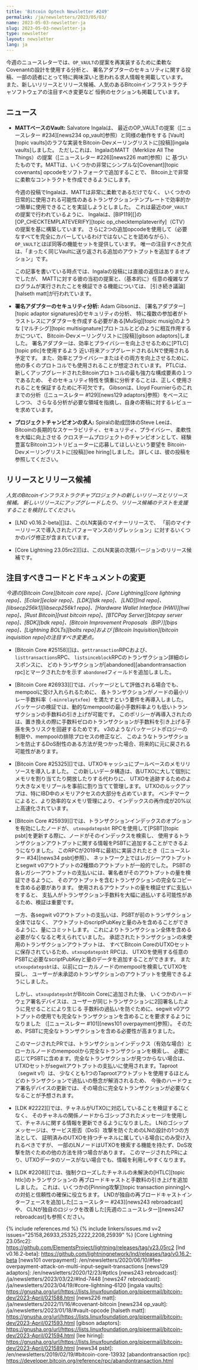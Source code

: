```yaml
---
title: 'Bitcoin Optech Newsletter #249'
permalink: /ja/newsletters/2023/05/03/
name: 2023-05-03-newsletter-ja
slug: 2023-05-03-newsletter-ja
type: newsletter
layout: newsletter
lang: ja
---
```

今週のニュースレターでは、`OP_VAULT`の提案を再実装するために柔軟なCovenantの設計を使用する分析と、
署名アダプターのセキュリティに関する投稿、一部の読者にとって特に興味深いと思われる求人情報を掲載しています。
また、新しいリリースとリリース候補、人気のあるBitcoinインフラストラクチャソフトウェアの注目すべき変更など
恒例のセクションも掲載しています。

## ニュース

- **MATTベースのVault:** Salvatore Ingalaは、
  最近のOP_VAULTの提案（[ニュースレター #234][news234 op_vault]参照）と同様の動作をする
  [Vault][topic vaults]のラフな実装をBitcoin-Devメーリングリストに[投稿][ingala vaults]しました。
  ただしこれは、IngalaのMATT（Merklize All The Things）の提案（[ニュースレター #226][news226 matt]参照）に
  基づいたものです。MATTは、いくつかの非常にシンプルな[Covenant][topic covenants] opcodeをソフトフォークで追加することで、
  Bitcoin上で非常に柔軟なコントラクトを作成できるようにします。

  今週の投稿でIngalaは、MATTは非常に柔軟であるだけでなく、
  いくつかの日常的に使用される可能性のあるトランザクションテンプレートで効率的かつ簡単に使用できることを実証しようとしました。
  これは最近の`OP_VAULT`の提案で行われているように、
  Ingalaは、[BIP119][]の[OP_CHECKTEMPLATEVERIFY][topic op_checktemplateverify]（CTV）の提案を基に構築しています。
  さらに2つの追加opcodeを使用して（必要なすべてを完全にカバーしているわけではないことを認めながら）、
  `OP_VAULT`とほぼ同等の機能セットを提供しています。
  唯一の注目すべき欠点は、「まったく同じVaultに送り返される追加のアウトプットを追加するオプション」です。

  この記事を書いている時点では、Ingalaの投稿には直接の返信はありませんでしたが、
  MATTに対する彼の当初の提案と、（基本的に）任意の複雑なプログラムが実行されたことを検証できる機能については、
  [引き続き議論][halseth matt]が行われています。

- **<!--analysis-of-signature-adaptor-security-->署名アダプターのセキュリティ分析:** Adam Gibsonは、
  [署名アダプター][topic adaptor signatures]のセキュリティの分析、
  特に複数の参加者がトラストレスにアダプターを作成する必要がある[MuSig][topic musig]のような
  [マルチシグ][topic multisignature]プロトコルとどのように相互作用するかについて、
  Bitcoin-Devメーリングリストに[投稿][gibson adaptors]しました。
  署名アダプターは、効率とプライバシーを向上させるために[PTLC][topic ptlc]を使用するよう
  近い将来アップグレードされるLNで使用される予定です。
  また、効率とプライバシーまたはその両方を向上させるために、他の多くのプロトコルでも使用されることが想定されています。
  PTLCは、新しくアップグレードされたBitcoinプロトコルの最も強力な構成要素の１つであるため、
  そのセキュリティ特性を慎重に分析することは、正しく使用されることを保証するために不可欠です。
  Gibsonは、Lloyd Fournierらのこれまでの分析（[ニュースレター #129][news129 adaptors]参照）をベースにしつつ、
  さらなる分析が必要な領域を指摘し、自身の寄稿に対するレビューを求めています。

- **<!--job-opportunity-for-project-champions-->プロジェクトチャンピオンの求人:** Spiralの助成団体のSteve Leeは、
  Bitcoinの長期的なスケーラビリティ、セキュリティ、プライバシー、柔軟性を大幅に向上させる
  クロスチームプロジェクトのチャンピオンとして、経験豊富なBitcoinコントリビューターに応募してほしいという要望を
  Bitcoin-Devメーリングリストに[投稿][lee hiring]しました。
  詳しくは、彼の投稿を参照してください。

## リリースとリリース候補

*人気のBitcoinインフラストラクチャプロジェクトの新しいリリースとリリース候補。
新しいリリースにアップグレードしたり、リリース候補のテストを支援することを検討してください。*

- [LND v0.16.2-beta][]は、このLN実装のマイナーリリースで、
  「前のマイナーリリースで導入されたパフォーマンスのリグレッション」に対するいくつかのバグ修正が含まれています。

- [Core Lightning 23.05rc2][]は、このLN実装の次期バージョンのリリース候補です。

## 注目すべきコードとドキュメントの変更

*今週の[Bitcoin Core][bitcoin core repo]、[Core
Lightning][core lightning repo]、[Eclair][eclair repo]、[LDK][ldk repo]、
[LND][lnd repo]、[libsecp256k1][libsecp256k1 repo]、[Hardware Wallet
Interface (HWI)][hwi repo]、[Rust Bitcoin][rust bitcoin repo]、[BTCPay
Server][btcpay server repo]、[BDK][bdk repo]、[Bitcoin Improvement
Proposals（BIP）][bips repo]、[Lightning BOLTs][bolts repo]および
[Bitcoin Inquisition][bitcoin inquisition repo]の注目すべき変更点。*

- [Bitcoin Core #25158][]は、`gettransaction`RPCおよび、`listtransactions`RPC、
  `listsinceblock`RPCのトランザクション詳細のレスポンスに、
  どのトランザクションが[abandoned][abandontransaction rpc]とマークされたかを示す
  `abandoned`フィールドを追加しました。

- [Bitcoin Core #26933][]では、パッケージとして評価される場合でも、mempoolに受け入れられるために、
  各トランザクションがノードの最小リレー手数料率（`-minrelaytxfee`）を満たすという要件を再導入しました。
  パッケージの検証では、動的なmempoolの最小手数料率よりも低いトランザクションの手数料の引き上げが可能です。
  このポリシーが再導入されたのは、置き換えの際に手数料ゼロのトランザクションが手数料を引き上げる子孫を失うリスクを回避するためです。
  v3のようなパッケージトポロジーの制限や、mempoolの排除プロセスの修正など、
  このようなトランザクションを防止するDoS耐性のある方法が見つかった場合、将来的に元に戻される可能性があります。

- [Bitcoin Core #25325][]では、UTXOキャッシュにプールベースのメモリリソースを導入しました。
  この新しいデータ構造は、各UTXOに大して個別にメモリを割り当てたり開放したりする代わりに、
  UTXOを追跡するためのより大きなメモリプールを事前に割り当てて管理します。
  UTXOのルックアップは、特にIBD中のメモリアクセスの大部分を占めています。
  ベンチマークによると、より効率的なメモリ管理により、インデックスの再作成が20%以上高速化されています。

- [Bitcoin Core #25939][]では、トランザクションインデックスのオプションを有効にしたノードが、
  `utxoupdatepsbt` RPCを使用して[PSBT][topic psbt]を更新する際に、ノードがそのインデックスを検索し、
  使用するトランザクションアウトプットに関する情報をPSBTに追加することができるようになりました。
  このRPCが2019年に最初に実装されたとき（[ニュースレター #34][news34 psbt]参照）、
  ネットワーク上ではレガシーアウトプットとsegwit v0アウトプットの2種類のアウトプットが一般的でした。
  PSBTの各レガシーアウトプットの支払いには、署名者がそのアウトプットの量を検証できるように、
  そのアウトプットを含むトランザクションの完全なコピーを含める必要があります。
  使用されるアウトプットの量を検証せずに支払いをすると、
  支払人がトランザクション手数料を大幅に過払いする可能性があるため、検証は重要です。

  一方、各segwit v0アウトプットの支払いは、PSBTが前のトランザクション全体ではなく、
  アウトプットのscriptPubKeyと量のみを含めることができるように、量にコミットします。
  これによりトランザクション全体を含める必要がなくなると考えられていました。
  承認されたトランザクションの未使用のトランザクションアウトプットは、
  すべてBitcoin CoreのUTXOセットに保存されているため、`utxoupdatepsbt` RPCは、
  UTXOを使用する任意のPSBTに必要なscriptPubKeyと量のデータを追加することができます。
  また`utxoupdatepsbt`は、以前にローカルノードのmempoolを検索してUTXOを探し、
  ユーザーが未承認のトランザクションのアウトプットを使用できるようにしました。

  しかし、`utxoupdatepsbt`がBitcoin Coreに追加された後、
  いくつかのハードウェア署名デバイスは、ユーザーが同じトランザクションに2回署名したように見せることにより生じる
  手数料の過払いを防ぐために、segwit v0アウトプットの使用でも完全なトランザクションを含めることを要求するようになりました
  （[ニュースレター #101][news101 overpayment]参照）。
  そのため、PSBTに完全なトランザクションを含める必要性が高まりました。

  このマージされたPRでは、トランザクションインデックス（有効な場合）とローカルノードのmempoolから完全なトランザクションを検索し、
  必要に応じてPSBTに含めます。完全なトランザクションが見つからない場合は、
  UTXOセットがsegwitアウトプットの支払いに使用されます。Taproot（segwit v1）は、
  少なくとも1つのTaprootアウトプットを使用するほとんどのトランザクションで過払いの懸念が解消されるため、
  今後のハードウェア署名デバイスの更新では、その場合に完全なトランザクションが必要なくなることが予想されます。

- [LDK #2222][]では、チャネルがUTXOに対応していることを検証することなく、
  そのチャネルの関係ノードからゴシップされたメッセージを使用して、チャネルに関する情報を更新できるようになりました。
  LNのゴシップメッセージは、サービス拒否（DoS）攻撃を防ぐためのLNの設計の1つの方法として、
  証明済みのUTXOを持つチャネルに属している場合にのみ受け入れるべきですが、
  一部のLNノードはUTXOを検索する機能を持たず、DoS攻撃を防ぐための他の方法を持つ場合があります。
  このマージされたPRにより、UTXOデータのソースがない場合でも、情報を利用しやすくなります。

- [LDK #2208][]では、強制クローズしたチャネルの未解決の[HTLC][topic htlc]のトランザクションの
  再ブロードキャストと手数料の引き上げを追加しました。
  これは、いくつかの[Pinning攻撃][topic transaction pinning]への対処と信頼性の確保に役立ちます。
  LNDが独自の再ブロードキャストインターフェースを追加した[ニュースレター #243][news243 rebroadcast]や、
  CLNが独自のロジックを改善した[先週のニュースレター][news247 rebroadcast]も参照ください。

{% include references.md %}
{% include linkers/issues.md v=2 issues="25158,26933,25325,2222,2208,25939" %}
[Core Lightning 23.05rc2]: https://github.com/ElementsProject/lightning/releases/tag/v23.05rc2
[lnd v0.16.2-beta]: https://github.com/lightningnetwork/lnd/releases/tag/v0.16.2-beta
[news101 overpayment]: /en/newsletters/2020/06/10/#fee-overpayment-attack-on-multi-input-segwit-transactions
[news129 adaptors]: /en/newsletters/2020/12/23/#ptlcs
[news243 rebroadcast]: /ja/newsletters/2023/03/22/#lnd-7448
[news247 rebroadcast]: /ja/newsletters/2023/04/19/#core-lightning-6120
[ingala vaults]: https://gnusha.org/url/https://lists.linuxfoundation.org/pipermail/bitcoin-dev/2023-April/021588.html
[news226 matt]: /ja/newsletters/2022/11/16/#covenant-bitcoin
[news234 op_vault]: /ja/newsletters/2023/01/18/#vault-opcode
[halseth matt]: https://gnusha.org/url/https://lists.linuxfoundation.org/pipermail/bitcoin-dev/2023-April/021593.html
[gibson adaptors]: https://gnusha.org/url/https://lists.linuxfoundation.org/pipermail/bitcoin-dev/2023-April/021594.html
[lee hiring]: https://gnusha.org/url/https://lists.linuxfoundation.org/pipermail/bitcoin-dev/2023-April/021589.html
[news34 psbt]: /en/newsletters/2019/02/19/#bitcoin-core-13932
[abandontransaction rpc]: https://developer.bitcoin.org/reference/rpc/abandontransaction.html
